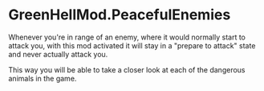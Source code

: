 # GreenHellMod.PeacefulEnemies

Whenever you're in range of an enemy, where it would normally start to attack you, with this mod activated it will stay in a "prepare to attack" state and never actually attack you.

This way you will be able to take a closer look at each of the dangerous animals in the game.
